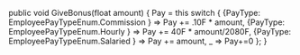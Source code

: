 public void GiveBonus(float amount)
{
Pay = this switch
{
{PayType: EmployeePayTypeEnum.Commission }
=> Pay += .10F * amount,
{PayType: EmployeePayTypeEnum.Hourly }
=> Pay += 40F * amount/2080F,
{PayType: EmployeePayTypeEnum.Salaried }
=> Pay += amount,
_ => Pay+=0
};
}
